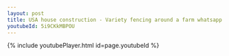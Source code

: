 ```yaml
---
layout: post
title: USA house construction - Variety fencing around a farm whatsapp status
youtubeId: 5i9CKkMBPOU
---
```


{% include youtubePlayer.html id=page.youtubeId %}
